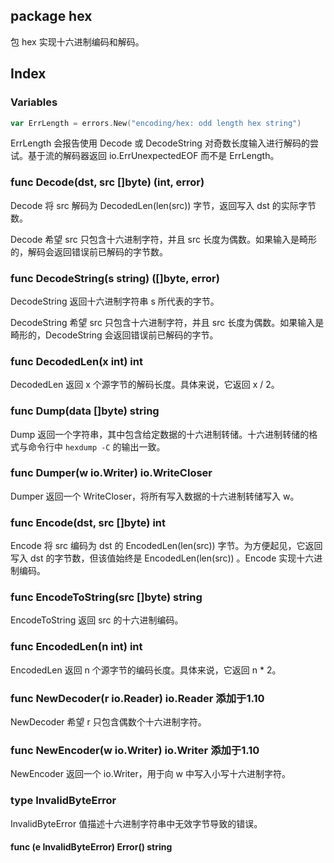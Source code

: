 ## package hex

包 hex 实现十六进制编码和解码。

## Index

### Variables

```go
var ErrLength = errors.New("encoding/hex: odd length hex string")
```

ErrLength 会报告使用 Decode 或 DecodeString 对奇数长度输入进行解码的尝试。基于流的解码器返回 io.ErrUnexpectedEOF 而不是 ErrLength。

### func Decode(dst, src []byte) (int, error)

Decode 将 src 解码为 DecodedLen(len(src)) 字节，返回写入 dst 的实际字节数。

Decode 希望 src 只包含十六进制字符，并且 src 长度为偶数。如果输入是畸形的，解码会返回错误前已解码的字节数。

### func DecodeString(s string) ([]byte, error)

DecodeString 返回十六进制字符串 s 所代表的字节。

DecodeString 希望 src 只包含十六进制字符，并且 src 长度为偶数。如果输入是畸形的，DecodeString 会返回错误前已解码的字节。

### func DecodedLen(x int) int

DecodedLen 返回 x 个源字节的解码长度。具体来说，它返回 x / 2。

### func Dump(data []byte) string

Dump 返回一个字符串，其中包含给定数据的十六进制转储。十六进制转储的格式与命令行中 `hexdump -C` 的输出一致。

### func Dumper(w io.Writer) io.WriteCloser

Dumper 返回一个 WriteCloser，将所有写入数据的十六进制转储写入 w。

### func Encode(dst, src []byte) int

Encode 将 src 编码为 dst 的 EncodedLen(len(src)) 字节。为方便起见，它返回写入 dst 的字节数，但该值始终是 EncodedLen(len(src)) 。Encode 实现十六进制编码。

### func EncodeToString(src []byte) string

EncodeToString 返回 src 的十六进制编码。

### func EncodedLen(n int) int

EncodedLen 返回 n 个源字节的编码长度。具体来说，它返回 n * 2。

### func NewDecoder(r io.Reader) io.Reader 添加于1.10

NewDecoder 希望 r 只包含偶数个十六进制字符。

### func NewEncoder(w io.Writer) io.Writer 添加于1.10

NewEncoder 返回一个 io.Writer，用于向 w 中写入小写十六进制字符。

### type InvalidByteError

InvalidByteError 值描述十六进制字符串中无效字节导致的错误。

#### func (e InvalidByteError) Error() string